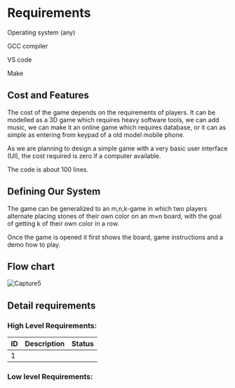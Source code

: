 # Requirements

Operating system (any)

GCC compiler

VS code

Make 


   
## Cost and Features
The cost of the game depends on the requirements of players. It can be modelled as a 3D game which requires heavy software tools, we can add music, we can make it an online game which requires database, or it can as simple as entering from keypad of a old model mobile phone. 

As we are planning to design a simple game with a very basic user interface (UI), the cost required is zero if a computer available.

The code is about 100 lines.

## Defining Our System
The game can be generalized to an m,n,k-game in which two players alternate placing stones of their own color on an m×n board, with the goal of getting k of their own color in a row.

Once the game is opened it first shows the board, game instructions and a demo how to play.

## Flow chart

![Capture5](https://user-images.githubusercontent.com/80679363/114272398-a3f9d180-9a33-11eb-8890-a06213116f3d.PNG)



## Detail requirements
### High Level Requirements:

ID      | Description     | Status
--------|-----------------|-------
1       |                 | 

### Low level Requirements:


